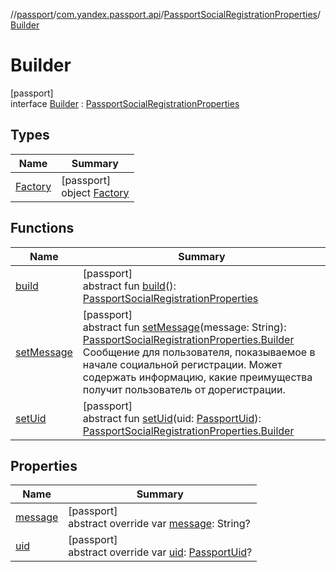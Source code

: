 //[passport](../../../../index.md)/[com.yandex.passport.api](../../index.md)/[PassportSocialRegistrationProperties](../index.md)/[Builder](index.md)

# Builder

[passport]\
interface [Builder](index.md) : [PassportSocialRegistrationProperties](../index.md)

## Types

| Name | Summary |
|---|---|
| [Factory](-factory/index.md) | [passport]<br>object [Factory](-factory/index.md) |

## Functions

| Name | Summary |
|---|---|
| [build](build.md) | [passport]<br>abstract fun [build](build.md)(): [PassportSocialRegistrationProperties](../index.md) |
| [setMessage](set-message.md) | [passport]<br>abstract fun [setMessage](set-message.md)(message: String): [PassportSocialRegistrationProperties.Builder](index.md)<br>Сообщение для пользователя, показываемое в начале социальной регистрации. Может содержать информацию, какие преимущества получит пользователь от дорегистрации. |
| [setUid](set-uid.md) | [passport]<br>abstract fun [setUid](set-uid.md)(uid: [PassportUid](../../-passport-uid/index.md)): [PassportSocialRegistrationProperties.Builder](index.md) |

## Properties

| Name | Summary |
|---|---|
| [message](message.md) | [passport]<br>abstract override var [message](message.md): String? |
| [uid](uid.md) | [passport]<br>abstract override var [uid](uid.md): [PassportUid](../../-passport-uid/index.md)? |
